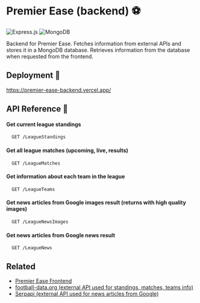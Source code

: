 # Premier Ease (backend) ⚽

![Express.js](https://img.shields.io/badge/express.js-%23404d59.svg?style=for-the-badge&logo=express&logoColor=%2361DAFB)
![MongoDB](https://img.shields.io/badge/MongoDB-%234ea94b.svg?style=for-the-badge&logo=mongodb&logoColor=white)

Backend for Premier Ease. Fetches information from external APIs and stores it in a MongoDB database. Retrieves information from the database when requested from the frontend.

## Deployment 🚀

https://premier-ease-backend.vercel.app/

## API Reference 🧩

#### Get current league standings

```http
  GET /LeagueStandings
```

#### Get all league matches (upcoming, live, results)

```http
  GET /LeagueMatches
```

#### Get information about each team in the league

```http
  GET /LeagueTeams
```

#### Get news articles from Google images result (returns with high quality images)

```http
  GET /LeagueNewsImages
```

#### Get news articles from Google news result

```http
  GET /LeagueNews
```

## Related

- [Premier Ease Frontend](https://github.com/ClearlyyConfused/PremierEase)
- [football-data.org (external API used for standings, matches, teams info)](https://www.football-data.org/)
- [Serpapi (external API used for news articles from Google)](https://serpapi.com/)
